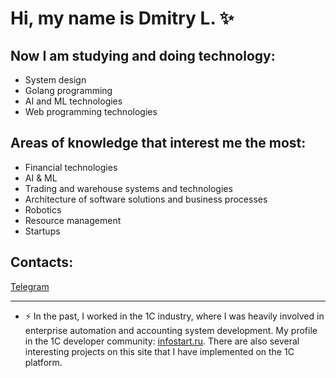 # Hi, my name is Dmitry L. ✨

## Now I am studying and doing technology:
* System design
* Golang programming
* AI and ML technologies
* Web programming technologies

## Areas of knowledge that interest me the most:
* Financial technologies
* AI & ML
* Trading and warehouse systems and technologies
* Architecture of software solutions and business processes
* Robotics
* Resource management
* Startups

## Contacts:


[Telegram](https://t.me/Federico_manchinini)

---
* ⚡ In the past, I worked in the 1C industry, where I was heavily involved in enterprise automation and accounting system development. My profile in the 1C developer community: [infostart.ru](https://infostart.ru/profile/481012). There are also several interesting projects on this site that I have implemented on the 1C platform.


<!--
**idalgo-2021/idalgo-2021** is a ✨ _special_ ✨ repository because its `README.md` (this file) appears on your GitHub profile.

Here are some ideas to get you started:

- 🔭 I’m currently working on ...
- 🌱 I’m currently learning ...
- 👯 I’m looking to collaborate on ...
- 🤔 I’m looking for help with ...
- 💬 Ask me about ...
- 📫 How to reach me: ...
- 😄 Pronouns: ...
- ⚡ Fun fact: ...
-->

